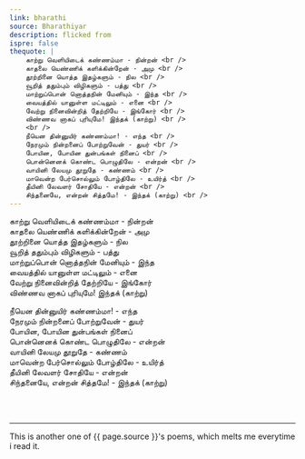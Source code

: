 ```yaml
---
link: bharathi
source: Bharathiyar
description: flicked from
ispre: false
thequote: |
    காற்று வெளியிடைக் கண்ணம்மா - நின்றன் <br />
    காதலை யெண்ணிக் களிக்கின்றேன் - அமு <br />
    தூற்றினை யொத்த இதழ்களும் - நில <br />
    வூறித் ததும்பும் விழிகளும் - பத்து <br />
    மாற்றுப்பொன் னொத்தநின் மேனியும் - இந்த <br />
    வையத்தில் யானுள்ள மட்டிலும் - எனை <br />
    வேற்று நினைவின்றித் தேற்றியே - இங்கோர் <br />
    விண்ணவ னாகப் புரியுமே! இந்தக் (காற்று) <br />
    <br />
    நீயென தின்னுயிர் கண்ணம்மா! - எந்த <br />
    நேரமும் நின்றனைப் போற்றுவேன் - துயர் <br />
    போயின, போயின துன்பங்கள் நினைப் <br />
    பொன்னெனக் கொண்ட பொழுதிலே - என்றன் <br />
    வாயினி லேயமு தூறுதே - கண்ணம் <br />
    மாவென்ற பேர்சொல்லும் போழ்திலே - உயிர்த் <br />
    தீயினி லேவளர் சோதியே - என்றன் <br />
    சிந்தனையே, என்றன் சித்தமே! - இந்தக் (காற்று) <br />
---
```


காற்று வெளியிடைக் கண்ணம்மா - நின்றன் <br />
காதலை யெண்ணிக் களிக்கின்றேன் - அமு <br />
தூற்றினை யொத்த இதழ்களும் - நில <br />
வூறித் ததும்பும் விழிகளும் - பத்து <br />
மாற்றுப்பொன் னொத்தநின் மேனியும் - இந்த <br />
வையத்தில் யானுள்ள மட்டிலும் - எனை <br />
வேற்று நினைவின்றித் தேற்றியே - இங்கோர் <br />
விண்ணவ னாகப் புரியுமே! இந்தக் (காற்று) <br />

நீயென தின்னுயிர் கண்ணம்மா! - எந்த <br />
நேரமும் நின்றனைப் போற்றுவேன் - துயர் <br />
போயின, போயின துன்பங்கள் நினைப் <br />
பொன்னெனக் கொண்ட பொழுதிலே - என்றன் <br />
வாயினி லேயமு தூறுதே - கண்ணம் <br />
மாவென்ற பேர்சொல்லும் போழ்திலே - உயிர்த் <br />
தீயினி லேவளர் சோதியே - என்றன் <br />
சிந்தனையே, என்றன் சித்தமே! - இந்தக் (காற்று) <br />

<br />
<br />
<hr>

This is another one of {{ page.source }}'s poems, which melts me everytime i read it. 